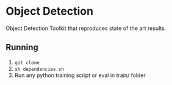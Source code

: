 # Object Detection 
Object Detection Toolkit that reproduces state of the art results.

## Running

1. ```git clone```
2. ```sh dependencies.sh```
3. Run any python training script or eval in train/ folder

